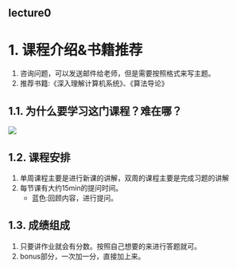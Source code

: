 **lecture0**
---
# 1. 课程介绍&书籍推荐
1. 咨询问题，可以发送邮件给老师，但是需要按照格式来写主题。
2. 推荐书籍:《深入理解计算机系统》、《算法导论》

## 1.1. 为什么要学习这门课程？难在哪？

![](https://spricoder.oss-cn-shanghai.aliyuncs.com/2019-COA19/img/cpt1/cpt1-1.png)

## 1.2. 课程安排
1. 单周课程主要是进行新课的讲解，双周的课程主要是完成习题的讲解
2. 每节课有大约15min的提问时间。
    + 蓝色:回顾内容，进行提问。

## 1.3. 成绩组成
1. 只要讲作业就会有分数。按照自己想要的来进行答题就可。
2. bonus部分，一次加一分，直接加上来。

